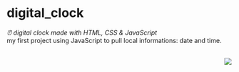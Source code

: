 # digital_clock
<em> ⏰ digital clock made with HTML, CSS & JavaScript </em>
<br>
my first project using JavaScript to pull local informations: date and time.
<p></p>
<br>
<img align='right' src="https://github.com/yayaflc/digital_clock/blob/main/screenshot.jpg">
